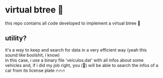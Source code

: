 # virtual btree :evergreen_tree:
this repo contains all code developed to implement a virtual btree :exploding_head:

## utility?
it's a way to keep and search for data in a very efficient way (yeah this sound like boolshit, i know)<br>
in this case, i use a binary file 'veículos.dat' with all infos about some vehicles and, if i did my job right, you (🫵) will be able to search the infos of a car from its license plate :fire::fire::fire:
